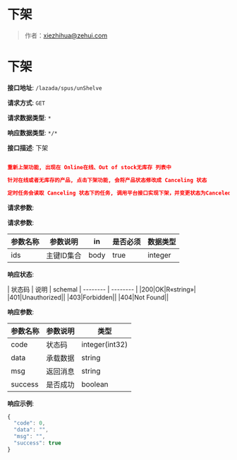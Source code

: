 # 下架

> 作者：xiezhihua@zehui.com

# 下架

**接口地址**: `/lazada/spus/unShelve`

**请求方式**: `GET`

**请求数据类型**: `*`

**响应数据类型**: `*/*`

**接口描述**: 下架

``` json

重新上架功能, 出现在 Online在线、Out of stock无库存 列表中

针对在线或者无库存的产品, 点击下架功能, 会将产品状态修改成 Canceling 状态

定时任务会读取 Canceling 状态下的任务, 调用平台接口实现下架，并变更状态为Canceled

```

**请求参数**:

**请求参数**:

| 参数名称 | 参数说明 | in    | 是否必须 | 数据类型 | 
| -------- | -------- | ----- | -------- | -------- |
|ids|主键ID集合|body|true|integer|

**响应状态**:

| 状态码 | 说明 | schemal
| -------- | -------- |
|200|OK|R«string»|
|401|Unauthorized||
|403|Forbidden||
|404|Not Found||

**响应参数**:

| 参数名称 | 参数说明 | 类型 |
| -------- | -------- | ----- |
|code|状态码|integer(int32)|
|data|承载数据|string|
|msg|返回消息|string|
|success|是否成功|boolean||

**响应示例**:

``` javascript
{
  "code": 0,
  "data": "",
  "msg": "",
  "success": true
}
```